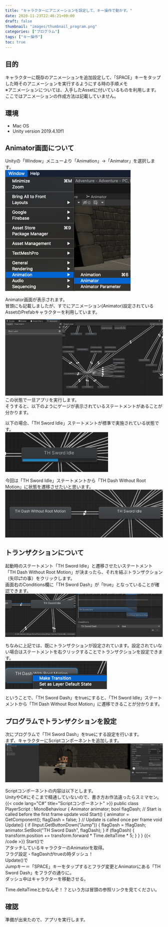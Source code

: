 ```yaml
---
title: "キャラクターにアニメーションを設定して、キー操作で動かす。"
date: 2020-11-23T22:46:21+09:00
draft: false
thumbnail: "images/thumbnail_program.png"
categories: ["プログラム"]
tags: ["キー操作"]
toc: true
---
```

## 目的
キャラクターに既存のアニメーションを追加設定して、「SPACE」キーをタップした時そのアニメーションを実行するようにする時の手順メモ  
※アニメーションについては、入手したAssetに付いているものを利用します。ここではアニメーションの作成方法は記載していません。  
  

## 環境
- Mac OS
- Unity version 2019.4.10f1

## Animator画面について
Unityの「Window」メニューより「Animation」→「Animator」を選択します。  
![](2020-11-23-22-51-31.png)  

Animator画面が表示されます。  
冒頭にも記載しましたが、すでにアニメーション(Animator)設定されているAssetのPrefabキャラクターを利用しています。  
  
![](2020-11-23-22-52-16.png)  
この状態で一旦アプリを実行します。  
そうすると、以下のようにゲージが表示されているステートメントがあることが分かります。  
  

以下の場合、「TH Sword Idle」ステートメントが標準で実施されている状態です。  
![](2020-11-23-22-53-07.png)
  
今回は「TH Sword Idle」ステートメントから「TH Dash Without Root Motion」に状態を遷移させたいと思います。  
![](2020-11-23-22-53-41.png)
  

## トランザクションについて
起動時のステートメント「TH Sword Idle」と遷移させたいステートメント「TH Dash Without Root Motion」が決まったら、それを結ぶトランザクション（矢印⇄の事）をクリックします。  
画面右のConditions欄に「TH Sword Dash」が「true」となっていることが確認できます。  
![](2020-11-23-22-54-40.png)
<br>
  
ちなみに上記では、既にトランザクションが設定されています。設定されていない場合はステートメントを右クリックすることでトランザクションを設定できます。  
![](2020-11-23-22-55-24.png)
<br>
  
ということで、「TH Sword Dash」をtrueにすると、「TH Sword Idle」ステートメントから「TH Dash Without Root Motion」に遷移できることが分かります。  

## プログラムでトランザクションを設定
次にプログラムで「TH Sword Dash」をtrueにする設定を行います。  
まず、キャラクターにScriptコンポーネントを追加します。  
![](2020-11-23-22-57-26.png)
<br>

Scriptコンポーネントの内容は以下とします。  
UnityやC#にそこまで精通していないので、書き方お作法違ったらスミマセン。  
{{< code lang="C#" title="Scriptコンポーネント" >}}
public class PlayerScript : MonoBehaviour
{
   Animator animator;
   bool flagDash;
   // Start is called before the first frame update
   void Start()
   {
       animator = GetComponent<Animator>();
       flagDash = false;
   }
   // Update is called once per frame
   void Update()
   {
       if (Input.GetButtonDown("Jump"))
       {
           flagDash = !flagDash;
           animator.SetBool("TH Sword Dash", flagDash);
       }
       if (flagDash)
       {
           transform.position += transform.forward * Time.deltaTime * 5;
       }
   }
}
{{< /code >}}
Start()で  
アタッチしているキャラクターのAnimatorを取得。  
フラグ設定・flagDashがtrueの時ダッシュ！  
Update()で  
Jumpキー＝「SPACE」キーをタップするとフラグ変更とAnimatorにある「TH Sword Dash」をフラグの通りに。  
ダッシュ中はキャラクターを移動させる。  
  
Time.deltaTimeとかなんぞ！？という方は冒頭の参照リンクを見てください。  
  

## 確認
準備が出来たので、アプリを実行します。  


